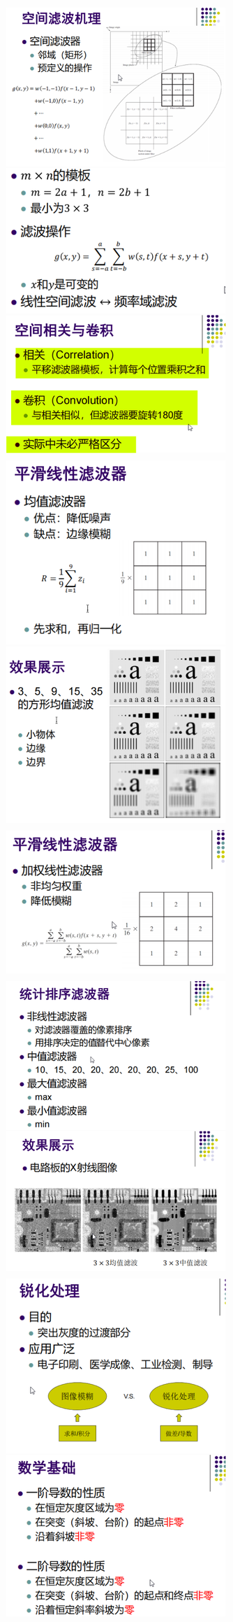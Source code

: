 ![](../photo/Pasted%20image%2020240708173130.png)
![](../photo/Pasted%20image%2020240708173228.png)
![](../photo/Pasted%20image%2020240708173411.png)

![](../photo/Pasted%20image%2020240708174528.png)
![](../photo/Pasted%20image%2020240708174615.png)

![](../photo/Pasted%20image%2020240708174540.png)

![](../photo/Pasted%20image%2020240708175053.png)
![](../photo/Pasted%20image%2020240708175106.png)


![](../photo/Pasted%20image%2020240708175329.png)
![](../photo/Pasted%20image%2020240708175342.png)

